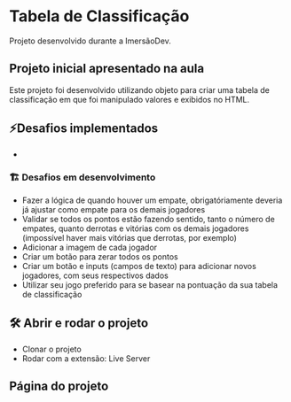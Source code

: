 # Tabela de Classificação
Projeto desenvolvido durante a ImersãoDev.

## Projeto inicial apresentado na aula
Este projeto foi desenvolvido utilizando objeto para criar uma tabela de classificação em que foi manipulado valores e exibidos no HTML.

## ⚡Desafios implementados
- 
### 🏗️ Desafios em desenvolvimento
- Fazer a lógica de quando houver um empate, obrigatóriamente deveria já ajustar como empate para os demais jogadores
- Validar se todos os pontos estão fazendo sentido, tanto o número de empates, quanto derrotas e vitórias com os demais jogadores (impossível haver mais vitórias que derrotas, por exemplo)
- Adicionar a imagem de cada jogador
- Criar um botão para zerar todos os pontos
- Criar um botão e inputs (campos de texto) para adicionar novos jogadores, com seus respectivos dados
- Utilizar seu jogo preferido para se basear na pontuação da sua tabela de classificação

## 🛠️ Abrir e rodar o projeto

- Clonar o projeto
- Rodar com a extensão: Live Server

## Página do projeto